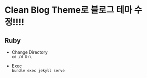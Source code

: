 # Clean Blog Theme로 블로그 테마 수정!!!!

## Ruby 
- Change Directory  
`cd /d D:\`

- Exec  
`bundle exec jekyll serve `